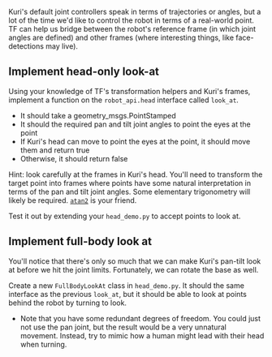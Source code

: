 Kuri's default joint controllers speak in terms of trajectories or angles, but a lot of the time we'd like to control the robot in terms of a real-world point. TF can help us bridge between the robot's reference frame (in which joint angles are defined) and other frames (where interesting things, like face-detections may live).

## Implement head-only look-at

Using your knowledge of TF's transformation helpers and Kuri's frames, implement a function on the `robot_api.head` interface called `look_at`.

* It should take a geometry_msgs.PointStamped
* It should the required pan and tilt joint angles to point the eyes at the point
* If Kuri's head can move to point the eyes at the point, it should move them and return true
* Otherwise, it should return false

Hint: look carefully at the frames in Kuri's head. You'll need to transform the target point into frames where points have some natural interpretation in terms of the pan and tilt joint angles. Some elementary trigonometry will likely be required. [`atan2`](https://en.wikipedia.org/wiki/Atan2) is your friend.

Test it out by extending your `head_demo.py` to accept points to look at.

## Implement full-body look at

You'll notice that there's only so much that we can make Kuri's pan-tilt look at before we hit the joint limits. Fortunately, we can rotate the base as well.

Create a new `FullBodyLookAt` class in `head_demo.py`. It should the same interface as the previous `look_at`, but it should be able to look at points behind the robot by turning to look.

* Note that you have some redundant degrees of freedom. You could just not use the pan joint, but the result would be a very unnatural movement. Instead, try to mimic how a human might lead with their head when turning.